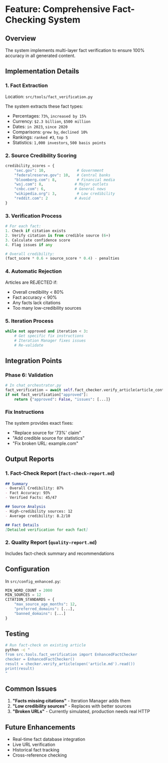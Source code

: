 # Feature: Comprehensive Fact-Checking System

## Overview
The system implements multi-layer fact verification to ensure 100% accuracy in all generated content.

## Implementation Details

### 1. **Fact Extraction**
Location: `src/tools/fact_verification.py`

The system extracts these fact types:
- Percentages: `73%`, `increased by 15%`
- Currency: `$2.3 billion`, `$500 million`
- Dates: `in 2023`, `since 2020`
- Comparisons: `grew by`, `declined 10%`
- Rankings: `ranked #3`, `top 5`
- Statistics: `1,000 investors`, `500 basis points`

### 2. **Source Credibility Scoring**
```python
credibility_scores = {
    "sec.gov": 10,              # Government
    "federalreserve.gov": 10,   # Central banks
    "bloomberg.com": 8,         # Financial media
    "wsj.com": 8,              # Major outlets
    "cnbc.com": 6,             # General news
    "wikipedia.org": 3,         # Low credibility
    "reddit.com": 2            # Avoid
}
```

### 3. **Verification Process**
```python
# For each fact:
1. Check if citation exists
2. Verify citation is from credible source (6+)
3. Calculate confidence score
4. Flag issues if any

# Overall credibility:
(fact_score * 0.6 + source_score * 0.4) - penalties
```

### 4. **Automatic Rejection**
Articles are REJECTED if:
- Overall credibility < 80%
- Fact accuracy < 90%
- Any facts lack citations
- Too many low-credibility sources

### 5. **Iteration Process**
```python
while not approved and iteration < 3:
    # Get specific fix instructions
    # Iteration Manager fixes issues
    # Re-validate
```

## Integration Points

### Phase 6: Validation
```python
# In chat_orchestrator.py
fact_verification = await self.fact_checker.verify_article(article_content)
if not fact_verification["approved"]:
    return {"approved": False, "issues": [...]}
```

### Fix Instructions
The system provides exact fixes:
- "Replace source for '73%' claim"
- "Add credible source for statistics"
- "Fix broken URL: example.com"

## Output Reports

### 1. **Fact-Check Report** (`fact-check-report.md`)
```markdown
## Summary
- Overall Credibility: 87%
- Fact Accuracy: 93%
- Verified Facts: 45/47

## Source Analysis
- High-credibility sources: 12
- Average credibility: 8.2/10

## Fact Details
[Detailed verification for each fact]
```

### 2. **Quality Report** (`quality-report.md`)
Includes fact-check summary and recommendations

## Configuration
In `src/config_enhanced.py`:
```python
MIN_WORD_COUNT = 2000
MIN_SOURCES = 12
CITATION_STANDARDS = {
    "max_source_age_months": 12,
    "preferred_domains": [...],
    "banned_domains": [...]
}
```

## Testing
```bash
# Run fact-check on existing article
python -c "
from src.tools.fact_verification import EnhancedFactChecker
checker = EnhancedFactChecker()
result = checker.verify_article(open('article.md').read())
print(result)
"
```

## Common Issues
1. **"Facts missing citations"** - Iteration Manager adds them
2. **"Low credibility sources"** - Replaces with better sources
3. **"Broken URLs"** - Currently simulated, production needs real HTTP

## Future Enhancements
- Real-time fact database integration
- Live URL verification
- Historical fact tracking
- Cross-reference checking